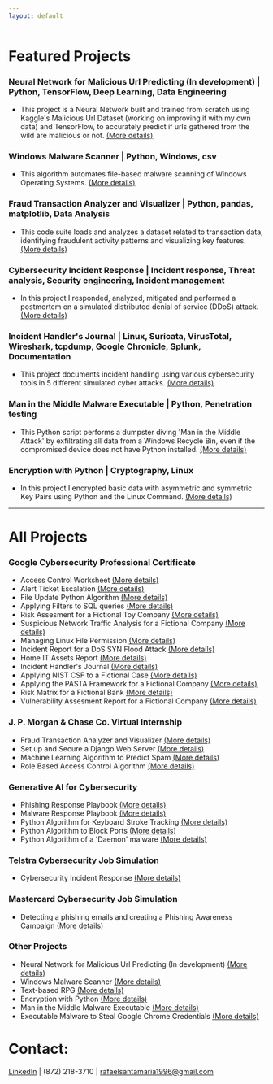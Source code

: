 ```yaml
---
layout: default
---
```

# Featured Projects

### Neural Network for Malicious Url Predicting (In development) | Python, TensorFlow, Deep Learning, Data Engineering

* This project is a Neural Network built and trained from scratch using Kaggle's Malicious Url Dataset (working on improving it with my own data) and TensorFlow, to accurately predict if urls gathered from the wild are malicious or not. [(More details)](./nn_malicious_url_pred.md)

### Windows Malware Scanner | Python, Windows, csv

* This algorithm automates file-based malware scanning of Windows Operating Systems. [(More details)](./malware_scanner.md)

### Fraud Transaction Analyzer and Visualizer | Python, pandas, matplotlib, Data Analysis

* This code suite loads and analyzes a dataset related to transaction data, identifying fraudulent activity patterns and visualizing key features. [(More details)](./fraud_analyzer_visualizer.md)

### Cybersecurity Incident Response | Incident response, Threat analysis, Security engineering, Incident management

* In this project I responded, analyzed, mitigated and performed a postmortem on a simulated distributed denial of service (DDoS) attack. [(More details)](./cyber_incident_response.md)

### Incident Handler's Journal | Linux, Suricata, VirusTotal, Wireshark, tcpdump, Google Chronicle, Splunk, Documentation

* This project documents incident handling using various cybersecurity tools in 5 different simulated cyber attacks. [(More details)](./incident_handler_journal.md)

### Man in the Middle Malware Executable | Python, Penetration testing

* This Python script performs a dumpster diving 'Man in the Middle Attack' by exfiltrating all data from a Windows Recycle Bin, even if the compromised device does not have Python installed. [(More details)](./dumpster_diving.md)

### Encryption with Python | Cryptography, Linux

* In this project I encrypted basic data with asymmetric and symmetric Key Pairs using Python and the Linux Command. [(More details)](./encrypt_python.md)

------------------------------------------------------------------------------------------------------------------------------------------------------------------------------------------------------------------------------

# All Projects 

### Google Cybersecurity Professional Certificate

* Access Control Worksheet [(More details)](./access_control.md)
* Alert Ticket Escalation [(More details)](./ticketing.md)
* File Update Python Algorithm [(More details)](./file_updade.md)
* Applying Filters to SQL queries [(More details)](./filter_sql.md)
* Risk Assesment for a Fictional Toy Company [(More details)](./risk_assesment.md)
* Suspicious Network Traffic Analysis for a Fictional Company [(More details)](./network_traffic_analysis.md)
* Managing Linux File Permission [(More details)](./linux_file_perm.md)
* Incident Report for a DoS SYN Flood Attack [(More details)](./incident_report_syn_flood.md)
* Home IT Assets Report [(More details)](./home_it_assests.md)
* Incident Handler's Journal [(More details)](./incident_handler_journal.md)
* Applying NIST CSF to a Fictional Case [(More details)](./nist_csf_applied.md)
* Applying the PASTA Framework for a Fictional Company [(More details)](./pasta_applied.md)
* Risk Matrix for a Fictional Bank [(More details)](./risk_matrix.md)
* Vulnerability Assesment Report for a Fictional Company [(More details)](./vulnerability_assessment.md)

### J. P. Morgan & Chase Co. Virtual Internship

* Fraud Transaction Analyzer and Visualizer [(More details)](./fraud_analyzer_visualizer.md)
* Set up and Secure a Django Web Server [(More details)](./set_and_secure_django_server.md)
* Machine Learning Algorithm to Predict Spam [(More details)](./ml_spam_predict.md)
* Role Based Access Control Algorithm [(More details)](./rbac.md)

### Generative AI for Cybersecurity

* Phishing Response Playbook [(More details)](./phishing_playbook.md)
* Malware Response Playbook [(More details)](./malware_response_playbook.md)
* Python Algorithm for Keyboard Stroke Tracking [(More details)](./keystroke_track.md)
* Python Algorithm to Block Ports [(More details)](./block_ports.md)
* Python Algorithm of a 'Daemon' malware [(More details)](./daemon_example.md)

### Telstra Cybersecurity Job Simulation

* Cybersecurity Incident Response [(More details)](./cyber_incident_response.md)

### Mastercard Cybersecurity Job Simulation

* Detecting a phishing emails and creating a Phishing Awareness Campaign [(More details)](./master_phish.md)

### Other Projects

* Neural Network for Malicious Url Predicting (In development) [(More details)](./nn_malicious_url_pred.md)
* Windows Malware Scanner [(More details)](./malware_scanner.md)
* Text-based RPG [(More details)](./dungeon_of_dread.md)
* Encryption with Python [(More details)](./encrypt_python.md)
* Man in the Middle Malware Executable [(More details)](./dumpster_diving.md)
* Executable Malware to Steal Google Chrome Credentials [(More details)](./steal_chrome_cred.md)

# Contact:

[LinkedIn](https://www.linkedin.com/in/rafael-santamaria-ortega) | (872) 218-3710 | rafaelsantamaria1996@gmail.com
